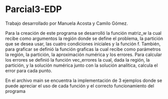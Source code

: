 # Parcial3-EDP
Trabajo desarrollado por Manuela Acosta y Camilo Gómez.


Para la creación de este programa se desarrolló la función matriz_w la cual recibe como argumentos la región donde se define el problema, la partición que se desea usar, las cuatro condiciones iniciales y la función f. También, para graficar se definió la función graficas la cual recibe como parámetros la región, la partición, la aproximación numérica y los errores. Para calcular los errores se definió la función vec_errores la cual, dada la región, la partición, y la solución numérica junto con la solución analítica, calcula el error para cada punto.

En el archivo main se encuentra la implementación de 3 ejemplos donde se puede apreciar el uso de cada función y el correcto funcionamiento del programa
